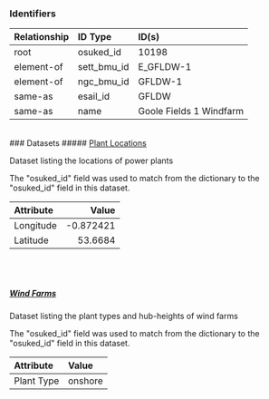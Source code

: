### Identifiers

| Relationship   | ID Type     | ID(s)                   |
|:---------------|:------------|:------------------------|
| root           | osuked_id   | 10198                   |
| element-of     | sett_bmu_id | E_GFLDW-1               |
| element-of     | ngc_bmu_id  | GFLDW-1                 |
| same-as        | esail_id    | GFLDW                   |
| same-as        | name        | Goole Fields 1 Windfarm |

<br>
### Datasets
##### <a href="https://raw.githubusercontent.com/OSUKED/Dictionary-Datasets/main/datasets/plant-locations/datapackage.json">Plant Locations</a>

Dataset listing the locations of power plants

The "osuked_id" field was used to match from the dictionary to the "osuked_id" field in this dataset.

| Attribute   |     Value |
|:------------|----------:|
| Longitude   | -0.872421 |
| Latitude    | 53.6684   |

<br><br>
##### <a href="https://raw.githubusercontent.com/OSUKED/Dictionary-Datasets/main/datasets/wind-farms/datapackage.json">Wind Farms</a>

Dataset listing the plant types and hub-heights of wind farms

The "osuked_id" field was used to match from the dictionary to the "osuked_id" field in this dataset.

| Attribute   | Value   |
|:------------|:--------|
| Plant Type  | onshore |
